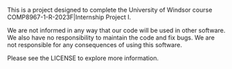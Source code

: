 This is a project designed to complete the University of Windsor course COMP8967-1-R-2023F|Internship Project I.

We are not informed in any way that our code will be used in other software. We also have no responsibility to maintain the code and fix bugs. We are not responsible for any consequences of using this software.

Please see the LICENSE to explore more information.